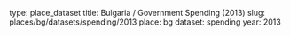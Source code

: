type: place_dataset
title: Bulgaria / Government Spending (2013)
slug: places/bg/datasets/spending/2013
place: bg
dataset: spending
year: 2013
